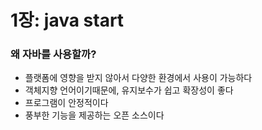 # 1장: java start

### 왜 자바를 사용할까?

- 플랫폼에 영향을 받지 않아서 다양한 환경에서 사용이 가능하다
- 객체지향 언어이기때문에, 유지보수가 쉽고 확장성이 좋다
- 프로그램이 안정적이다
- 풍부한 기능을 제공하는 오픈 소스이다